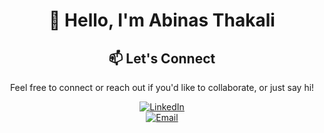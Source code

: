 <div align="center">

  
# 👋 Hello, I'm Abinas Thakali


## 📫 Let's Connect

Feel free to connect or reach out if you'd like to collaborate, or just say hi!

[![LinkedIn](https://img.shields.io/badge/LinkedIn-0A66C2?style=for-the-badge&logo=linkedin&logoColor=white)](https://www.linkedin.com/in/abinas-thakali-b27241231/)  
[![Email](https://img.shields.io/badge/Email-0078D4?style=for-the-badge&logo=gmail&logoColor=white)](mailto:abinasthakali777@gmail.com)

</div>



